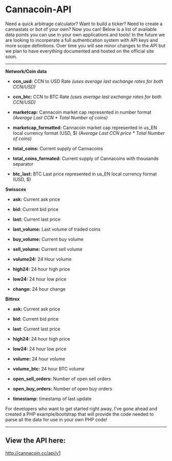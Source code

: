 Cannacoin-API
=============

Need a quick arbitrage calculator? Want to build a ticker? Need to create a cannastats or bot of your own? Now you can! Below is a list of available data points you can use in your own applications and tools! In the future we are looking to incorperate a full authentication system with API keys and more scope definitions. Over time you will see minor changes to the API but we plan to have everything documented and hosted on the official site soon.

-------------------


**Network/Coin data**

- **ccn_usd:** CCN to USD Rate *(uses average last exchange rates for both CCN/USD)*

- **ccn_btc:** CCN to BTC Rate *(uses average last exchange rates for both CCN/USD)*

- **marketcap:** Cannacoin market cap represented in number format *(Average Last CCN * Total Number of coins)*

- **marketcap_formatted:** Cannacoin market cap represented in us_EN local currency format (USD, $) *(Average Last CCN price * Total Number of coins)*

- **total_coins:** Current supply of Cannacoins

- **total_coins_formated:** Current supply of Cannacoins with thousands separator

- **btc_last:** BTC Last price represented in us_EN local currency format (USD, $)


**Swisscex**

- **ask:** Current ask price

- **bid:** Current bid price

- **last:** Current last price

- **last_volume:** Last volume of traded coins

- **buy_volume:**  Current buy volume 

- **sell_volume:** Current sell volume

- **volume24:**  24 Hour volume

- **high24:** 24 hour high price

- **low24:** 24 hour low price

- **change:**  24 hour change


**Bittrex**

- **ask:** Current ask price

- **bid:** Current bid price

- **last**: Current last price

- **high24:** 24 hour high price

- **low24:** 24 hour low price

- **volume:** 24 hour volume

- **volume_btc:** 24 hour BTC volume 

- **open_sell_orders:** Number of open sell orders

- **open_buy_orders:** Number of open buy orders

- **timestamp:**  timestamp of last update


For developers who want to get started right away, I've gone ahead and created a PHP example/bootstrap that will provide the code needed to parse all the data for use in your own PHP code!

-------------------

## View the API here: 
http://cannacoin.cc/api/v1

